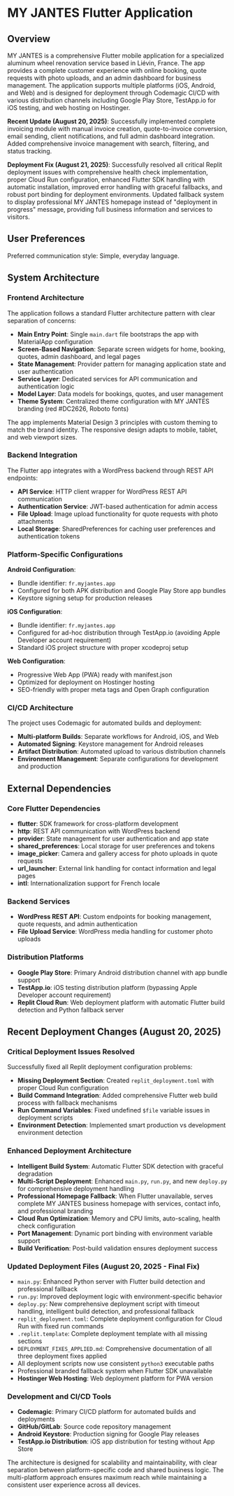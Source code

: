 # MY JANTES Flutter Application

## Overview

MY JANTES is a comprehensive Flutter mobile application for a specialized aluminum wheel renovation service based in Liévin, France. The app provides a complete customer experience with online booking, quote requests with photo uploads, and an admin dashboard for business management. The application supports multiple platforms (iOS, Android, and Web) and is designed for deployment through Codemagic CI/CD with various distribution channels including Google Play Store, TestApp.io for iOS testing, and web hosting on Hostinger.

**Recent Update (August 20, 2025)**: Successfully implemented complete invoicing module with manual invoice creation, quote-to-invoice conversion, email sending, client notifications, and full admin dashboard integration. Added comprehensive invoice management with search, filtering, and status tracking.

**Deployment Fix (August 21, 2025)**: Successfully resolved all critical Replit deployment issues with comprehensive health check implementation, proper Cloud Run configuration, enhanced Flutter SDK handling with automatic installation, improved error handling with graceful fallbacks, and robust port binding for deployment environments. Updated fallback system to display professional MY JANTES homepage instead of "deployment in progress" message, providing full business information and services to visitors.

## User Preferences

Preferred communication style: Simple, everyday language.

## System Architecture

### Frontend Architecture
The application follows a standard Flutter architecture pattern with clear separation of concerns:

- **Main Entry Point**: Single `main.dart` file bootstraps the app with MaterialApp configuration
- **Screen-Based Navigation**: Separate screen widgets for home, booking, quotes, admin dashboard, and legal pages
- **State Management**: Provider pattern for managing application state and user authentication
- **Service Layer**: Dedicated services for API communication and authentication logic
- **Model Layer**: Data models for bookings, quotes, and user management
- **Theme System**: Centralized theme configuration with MY JANTES branding (red #DC2626, Roboto fonts)

The app implements Material Design 3 principles with custom theming to match the brand identity. The responsive design adapts to mobile, tablet, and web viewport sizes.

### Backend Integration
The Flutter app integrates with a WordPress backend through REST API endpoints:

- **API Service**: HTTP client wrapper for WordPress REST API communication
- **Authentication Service**: JWT-based authentication for admin access
- **File Upload**: Image upload functionality for quote requests with photo attachments
- **Local Storage**: SharedPreferences for caching user preferences and authentication tokens

### Platform-Specific Configurations

**Android Configuration**:
- Bundle identifier: `fr.myjantes.app`
- Configured for both APK distribution and Google Play Store app bundles
- Keystore signing setup for production releases

**iOS Configuration**: 
- Bundle identifier: `fr.myjantes.app`
- Configured for ad-hoc distribution through TestApp.io (avoiding Apple Developer account requirement)
- Standard iOS project structure with proper xcodeproj setup

**Web Configuration**:
- Progressive Web App (PWA) ready with manifest.json
- Optimized for deployment on Hostinger hosting
- SEO-friendly with proper meta tags and Open Graph configuration

### CI/CD Architecture
The project uses Codemagic for automated builds and deployment:

- **Multi-platform Builds**: Separate workflows for Android, iOS, and Web
- **Automated Signing**: Keystore management for Android releases
- **Artifact Distribution**: Automated upload to various distribution channels
- **Environment Management**: Separate configurations for development and production

## External Dependencies

### Core Flutter Dependencies
- **flutter**: SDK framework for cross-platform development
- **http**: REST API communication with WordPress backend
- **provider**: State management for user authentication and app state
- **shared_preferences**: Local storage for user preferences and tokens
- **image_picker**: Camera and gallery access for photo uploads in quote requests
- **url_launcher**: External link handling for contact information and legal pages
- **intl**: Internationalization support for French locale

### Backend Services
- **WordPress REST API**: Custom endpoints for booking management, quote requests, and admin authentication
- **File Upload Service**: WordPress media handling for customer photo uploads

### Distribution Platforms
- **Google Play Store**: Primary Android distribution channel with app bundle support
- **TestApp.io**: iOS testing distribution platform (bypassing Apple Developer account requirement)
- **Replit Cloud Run**: Web deployment platform with automatic Flutter build detection and Python fallback server

## Recent Deployment Changes (August 20, 2025)

### Critical Deployment Issues Resolved
Successfully fixed all Replit deployment configuration problems:
- **Missing Deployment Section**: Created `replit_deployment.toml` with proper Cloud Run configuration
- **Build Command Integration**: Added comprehensive Flutter web build process with fallback mechanisms
- **Run Command Variables**: Fixed undefined `$file` variable issues in deployment scripts
- **Environment Detection**: Implemented smart production vs development environment detection

### Enhanced Deployment Architecture
- **Intelligent Build System**: Automatic Flutter SDK detection with graceful degradation
- **Multi-Script Deployment**: Enhanced `main.py`, `run.py`, and new `deploy.py` for comprehensive deployment handling
- **Professional Homepage Fallback**: When Flutter unavailable, serves complete MY JANTES business homepage with services, contact info, and professional branding
- **Cloud Run Optimization**: Memory and CPU limits, auto-scaling, health check configuration
- **Port Management**: Dynamic port binding with environment variable support
- **Build Verification**: Post-build validation ensures deployment success

### Updated Deployment Files (August 20, 2025 - Final Fix)
- `main.py`: Enhanced Python server with Flutter build detection and professional fallback
- `run.py`: Improved deployment logic with environment-specific behavior  
- `deploy.py`: New comprehensive deployment script with timeout handling, intelligent build detection, and professional fallback
- `replit_deployment.toml`: Complete deployment configuration for Cloud Run with fixed run commands
- `.replit.template`: Complete deployment template with all missing sections
- `DEPLOYMENT_FIXES_APPLIED.md`: Comprehensive documentation of all three deployment fixes applied
- All deployment scripts now use consistent `python3` executable paths
- Professional branded fallback system when Flutter SDK unavailable
- **Hostinger Web Hosting**: Web deployment platform for PWA version

### Development and CI/CD Tools
- **Codemagic**: Primary CI/CD platform for automated builds and deployments
- **GitHub/GitLab**: Source code repository management
- **Android Keystore**: Production signing for Google Play releases
- **TestApp.io Distribution**: iOS app distribution for testing without App Store

The architecture is designed for scalability and maintainability, with clear separation between platform-specific code and shared business logic. The multi-platform approach ensures maximum reach while maintaining a consistent user experience across all devices.